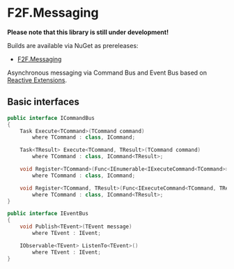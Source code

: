 # F2F.Messaging

**Please note that this library is still under development!**

Builds are available via NuGet as prereleases:
- [F2F.Messaging](http://www.nuget.org/packages/F2F.Messaging/)

Asynchronous messaging via Command Bus and Event Bus based on [Reactive Extensions](https://rx.codeplex.com/).

## Basic interfaces ##

```csharp
public interface ICommandBus
{
	Task Execute<TCommand>(TCommand command)
		where TCommand : class, ICommand;

	Task<TResult> Execute<TCommand, TResult>(TCommand command)
		where TCommand : class, ICommand<TResult>;

	void Register<TCommand>(Func<IEnumerable<IExecuteCommand<TCommand>>> resolveHandlers)
		where TCommand : class, ICommand;

	void Register<TCommand, TResult>(Func<IExecuteCommand<TCommand, TResult>> resolveHandler)
		where TCommand : class, ICommand<TResult>;
}
```

```csharp
public interface IEventBus
{
	void Publish<TEvent>(TEvent message)
		where TEvent : IEvent;

	IObservable<TEvent> ListenTo<TEvent>()
		where TEvent : IEvent;
}
```
